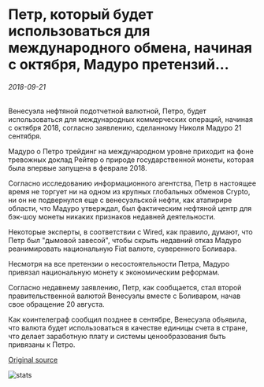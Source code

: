 # Петр, который будет использоваться для международного обмена, начиная с октября, Мадуро претензий...

###### 2018-09-21

Венесуэла нефтяной подотчетной валютной, Петро, будет использоваться для международных коммерческих операций, начиная с октября 2018, согласно заявлению, сделанному Николя Мадуро 21 сентября.

Мадуро о Петро трейдинг на международном уровне приходит на фоне тревожных доклад Рейтер о природе государственной монеты, которая была впервые запущена в феврале 2018.

Согласно исследованию информационного агентства, Петр в настоящее время не торгует ни на одном из крупных глобальных обменов Crypto, ни он не подвернулся еще с венесуэльской нефти, как атапирире области, что Мадуро утверждал, был фактическим нефтяной центр для бэк-шоу монеты никаких признаков недавней деятельности.

Некоторые эксперты, в соответствии с Wired, как правило, думают, что Петр был "дымовой завесой", чтобы скрыть недавний отказ Мадуро реанимировать национальную Fiat валюте, суверенного Боливара.

Несмотря на все претензии о несостоятельности Петра, Мадуро привязал национальную монету к экономическим реформам.

Согласно недавнему заявлению, Петр, как сообщается, стал второй правительственной валютой Венесуэлы вместе с Боливаром, начав свое обращение 20 августа.

Как коинтелеграф сообщил позднее в сентябре, Венесуэла объявила, что валюта будет использоваться в качестве единицы счета в стране, что делает заработную плату и системы ценообразования быть привязаны к Петро.

[Original source](https://cointelegraph.com/news/petro-to-be-used-for-international-exchange-starting-in-october-maduro-claims)

![stats](https://c.statcounter.com/11760860/0/a89fa40b/1/ "stats")